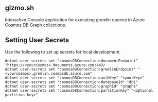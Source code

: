 ## gizmo.sh

Interactive Console application for executing gremlin queries in Azure Cosmos DB Graph collections.

## Setting User Secrets

Use the following to set up secrets for local development.

```
dotnet user-secrets set "cosmosDBConnection:documentEndpoint" "https://<yourcosmos>.documents.azure.com:443/
dotnet user-secrets set "cosmosDBConnection:gremlinEndpoint" "<yourcosmos>.gremlin.cosmosdb.azure.com"
dotnet user-secrets set "cosmosDBConnection:authKey" "<yourKey>"
dotnet user-secrets set "cosmosDBConnection:databaseId" "db1"
dotnet user-secrets set "cosmosDBConnection:graphId" "graph1"
dotnet user-secrets set "cosmosDBConnection:partitionKey" "<optional partition key>"
```